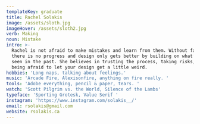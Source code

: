 ```yaml
---
templateKey: graduate
title: Rachel Solakis
image: /assets/sloth.jpg
imageHover: /assets/sloth2.jpg
verb: Making
noun: Mistake
intro: >-
  Rachel is not afraid to make mistakes and learn from them. Without failure,
  there is no progress and design only gets better by building on what’s been
  seen in the past. She believes in trusting the process, taking risks, and not
  being afraid to let your design get a little weird.
hobbies: 'Long naps, talking about feelings.'
music: 'Arcade Fire, Alexisonfire, anything on fire really. '
tools: 'Adobe everything, pencil & paper, tears. '
watch: 'Scott Pilgrim vs. the World, Silence of the Lambs'
typeface: 'Sporting Grotesk, Value Serif '
instagram: 'https://www.instagram.com/solakis__/'
email: rsolakis@gmail.com
website: rsolakis.ca
---
```


